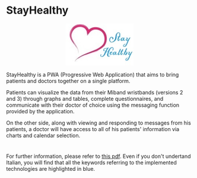 # StayHealthy

<p align="center">
  <img src="https://github.com/AlessandroLiscio/StayHealthy/blob/master/stay-healthy-app/src/assets/img/logo.jpeg">
</p>

StayHealthy is a PWA (Progressive Web Application) that aims to bring patients and doctors together on a single platform.

Patients can visualize the data from their Miband wristbands (versions 2 and 3) through graphs and tables, complete questionnaires, and communicate with their doctor of choice using the messaging function provided by the application.

On the other side, along with viewing and responding to messages from his patients, a doctor will have access to all of his patients' information via charts and calendar selection. 

#

For further information, please refer to [this pdf](https://github.com/AlessandroLiscio/StayHealthy/blob/master/RelazioneSH.pdf). 
Even if you don't undertand Italian, you will find that all the keywords referring to the implemented technologies are highlighted in blue.
